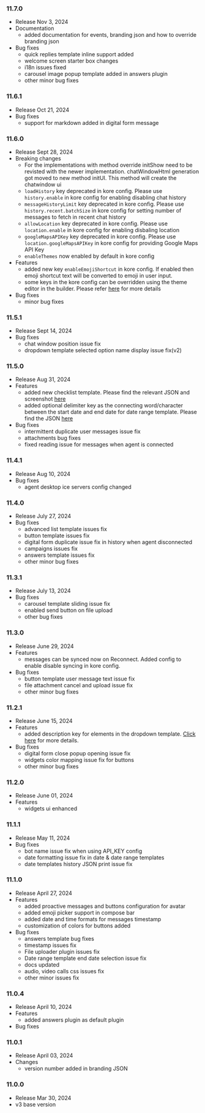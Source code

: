 ### 11.7.0
* Release Nov 3, 2024
* Documentation
  * added documentation for events, branding json and how to override branding json
* Bug fixes
  * quick replies template inline support added
  * welcome screen starter box changes
  * i18n issues fixed
  * carousel image popup template added in answers plugin
  * other minor bug fixes

### 11.6.1
* Release Oct 21, 2024
* Bug fixes
  * support for markdown added in digital form message

### 11.6.0
* Release Sept 28, 2024
* Breaking changes
  * For the implementations with method override initShow need to be revisted with the newer implementation. chatWindowHtml generation got moved to new method initUI. This method will create the chatwindow ui
  * `loadHistory` key deprecated in kore config. Please use `history.enable` in kore config for enabling disabling chat history
  * `messageHistoryLimit` key deprecated in kore config. Please use `history.recent.batchSize` in kore config for setting number of messages to fetch in recent chat history
  * `allowLocation` key deprecated in kore config. Please use `location.enable` in kore config for enabling disbaling location
  * `googleMapsAPIKey` key deprecated in kore config. Please use `location.googleMapsAPIKey` in kore config for providing Google Maps API Key
  * `enableThemes` now enabled by default in kore config
* Features
  * added new key `enableEmojiShortcut` in kore config. If enabled then emoji shortcut text will be converted to emoji in user input.
  * some keys in the kore config can be overridden using the theme editor in the builder. Please refer [here](https://docs.kore.ai/xo/channels/add-web-mobile-client/#virtual-assistant-theme-design) for more details
* Bug fixes
  * minor bug fixes

### 11.5.1
* Release Sept 14, 2024
* Bug fixes
  * chat window position issue fix
  * dropdown template selected option name display issue fix(v2)

### 11.5.0
* Release Aug 31, 2024
* Features
  * added new checklist template. Please find the relevant JSON and screenshot [here](https://github.com/Koredotcom/web-kore-sdk/tree/v3/dev/docs/templates/checkListTemplate)
  * added optional delimiter key as the connecting word/character between the start date and end date for date range template. Please find the JSON [here](https://github.com/Koredotcom/web-kore-sdk/tree/v3/dev/docs/templates/dateRangePickerTemplate#message-payload)
* Bug fixes
  * intermittent duplicate user messages issue fix
  * attachments bug fixes
  * fixed reading issue for messages when agent is connected

### 11.4.1
* Release Aug 10, 2024
* Bug fixes
  * agent desktop ice servers config changed

### 11.4.0
* Release July 27, 2024
* Bug fixes
  * advanced list template issues fix
  * button template issues fix
  * digital form duplicate issue fix in history when agent disconnected
  * campaigns issues fix
  * answers template issues fix
  * other minor bug fixes

### 11.3.1
* Release July 13, 2024
* Bug fixes
  * carousel template sliding issue fix
  * enabled send button on file upload
  * other bug fixes

### 11.3.0
* Release June 29, 2024
* Features
  * messages can be synced now on Reconnect. Added config to enable disable syncing in kore config. 
* Bug fixes
  * button template user message text issue fix
  * file attachment cancel and upload issue fix
  * other minor bug fixes

### 11.2.1
* Release June 15, 2024
* Features
  * added description key for elements in the dropdown template. [Click here](https://github.com/Koredotcom/web-kore-sdk/tree/v3/dev/docs/templates/dropdownTemplate) for more details.
* Bug fixes
  * digital form close popup opening issue fix
  * widgets color mapping issue fix for buttons
  * other minor bug fixes

### 11.2.0
* Release June 01, 2024
* Features
  * widgets ui enhanced

### 11.1.1
* Release May 11, 2024
* Bug fixes
  * bot name issue fix when using API_KEY config
  * date formatting issue fix in date & date range templates
  * date templates history JSON print issue fix

### 11.1.0
* Release April 27, 2024
* Features
  * added proactive messages and buttons configuration for avatar
  * added emoji picker support in compose bar
  * added date and time formats for messages timestamp
  * customization of colors for buttons added
* Bug fixes
  * answers template bug fixes
  * timestamp issues fix
  * File uploader plugin issues fix
  * Date range template end date selection issue fix
  * docs updated
  * audio, video calls css issues fix
  * other minor issues fix

### 11.0.4

* Release April 10, 2024
* Features
  * added answers plugin as default plugin
* Bug fixes

### 11.0.1

* Release April 03, 2024
* Changes
  * version number added in branding JSON

### 11.0.0

* Release Mar 30, 2024
* v3 base version